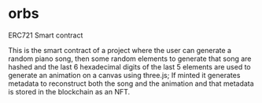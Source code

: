 # orbs
ERC721 Smart contract

This is the smart contract of a project where the user can generate a random piano song, then some random elements to generate that song are hashed and the last 6 hexadecimal digits of the last 5 elements are used to generate an animation on a canvas using three.js; If minted it generates metadata to reconstruct both the song and the animation and that metadata is stored in the blockchain as an NFT.
